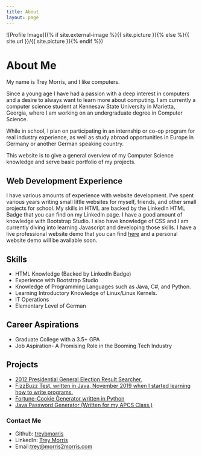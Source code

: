 ```yaml
---
title: About
layout: page
---
```

![Profile Image]({% if site.external-image %}{{ site.picture }}{% else %}{{ site.url }}/{{ site.picture }}{% endif %})

<h1>About Me</h1>

<p>My name is Trey Morris, and I like computers.</p>

<p> Since a young age I have had a passion with a deep interest in computers and a desire to always want to learn more about computing. I am currently a computer science student at Kennesaw State University in Marietta, Georgia, where I am working on an undergraduate degree in Computer Science.</p>

<p> While in school, I plan on participating in an internship or co-op program for real industry experience, as well as study abroad opportunities in Europe in Germany or another German speaking country.</p>

<p> This website is to give a general overview of my Computer Science knowledge and serve basic portfolio of my projects. </p>

<h2>Web Development Experience</h2>
<p> I have various amounts of experience with website development. I've spent various years writing small little websites for myself, friends, and other small projects for school. My skills in HTML are backed by the LinkedIn HTML Badge that you can find on my LinkedIn page. I have a good amount of knowledge with Bootstrap Studio. I also have knowledge of CSS and I am currently diving into learning Javascript and developing those skills. I have a live professional website demo that you can find <a href="http://treymorris.me/Live-Professional-Demo/">here</a> and a personal website demo will be available soon.</p>


<h2>Skills</h2>
<ul class="skill-list">
	<li>HTML Knowledge (Backed by LinkedIn Badge)</li>
	<li>Experience with Bootstrap Studio</li>
	<li>Knowledge of Programming Languages such as Java, C#, and Python.</li>
	<li>Learning Introductory Knowledge of Linux/Linux Kernels.</li>
	<li> IT Operations </li>
	<li>Elementary Level of German</li>
</ul>

<h2>Career Aspirations</h2>
<ul class="career-aspirations">
	<li>Graduate College with a 3.5+ GPA</li>
	<li>Job Aspiration- A Promising Role in the Booming Tech Industry</li>	
</ul>

<h2>Projects</h2>
<ul>
	<li><a href = "https://github.com/TreyBMorris/2012GeneralElectionResultsSearch">2012 Presidential General Election Result Searcher.</a></li>
	<li><a href="https://github.com/TreyBMorris/FizzBuzz">FizzBuzz Test, written in Java, November 2019 when I started learning how to write programs.</a></li>
	<li><a href="https://github.com/TreyBMorris/Fortune-Cookies">Fortune-Cookie Generator written in Python</a></li>
	<li><a href="https://github.com/TreyBMorris/Password-Generator-Java">Java Password Generator (Written for my APCS Class.)</a></li>
</ul>

<h3><strong>Contact Me</strong></h3>
<ul class = "contact-info">
	<li>Github: <a href="https://github.com/TreyBMorris">treybmorris</a></li>
	<li>LinkedIn: <a href="https://www.linkedin.com/in/treybmorris/">Trey Morris</a></li>
	<li>Email:<a href="mailto:trey@morris2morris.com">trey@morris2morris.com</a></li>
</ul>


